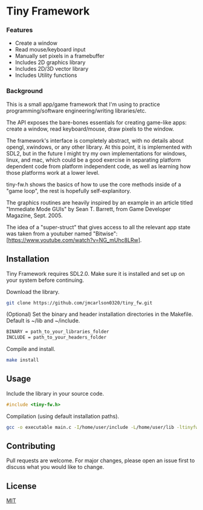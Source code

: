 # Tiny Framework

### Features

- Create a window
- Read mouse/keyboard input
- Manually set pixels in a framebuffer
- Includes 2D graphics library
- Includes 2D/3D vector library
- Includes Utility functions

### Background

This is a small app/game framework that I'm using to practice programming/software engineering/writing libraries/etc.

The API exposes the bare-bones essentials for creating game-like apps: create a window, read keyboard/mouse, draw pixels to the window.

The framework's interface is completely abstract, with no details about opengl, xwindows, or any other library. At this point, it is implemented with SDL2,
but in the future I might try my own implementations for windows, linux, and mac, which could be a good exercise in separating platform dependent code from
platform independent code, as well as learning how those platforms work at a lower level.

tiny-fw.h shows the basics of how to use the core methods inside of a "game loop", the rest is hopefully self-explanitory.

The graphics routines are heavily inspired by an example in an article titled "Immediate Mode GUIs" by Sean T. Barrett, from Game Developer Magazine, Sept. 2005.

The idea of a "super-struct" that gives access to all the relevant app state was taken from a youtuber named "Bitwise": [https://www.youtube.com/watch?v=NG_mUhc8LRw].

## Installation

Tiny Framework requires SDL2.0. Make sure it is installed and set up on your system before continuing.

Download the library.
```bash
git clone https://github.com/jmcarlson0320/tiny_fw.git
```

(Optional) Set the binary and header installation directories in the Makefile. Default is ~/lib and ~/include.
```bash
BINARY = path_to_your_libraries_folder
INCLUDE = path_to_your_headers_folder
```

Compile and install.
```bash
make install
```

## Usage

Include the library in your source code.
```C
#include <tiny-fw.h>
```

Compilation (using default installation paths).
```bash
gcc -o executable main.c -I/home/user/include -L/home/user/lib -ltinyfw -lm -lSDL2
```

## Contributing
Pull requests are welcome. For major changes, please open an issue first to discuss what you would like to change.

## License
[MIT](https://choosealicense.com/licenses/mit/)
